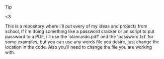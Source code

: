 >[!TIP]
> <3

 This is a repository where i´ll put every of my ideas and projects from school,
if i'm doing something like a password cracker or an script to put password to a PDF,
i'll use the 'olamundo.pdf' and the 'password.txt' for some examples, but you can
use any words file you desire, just change the location in the code. Also you'll 
need to change the file you are working with.
